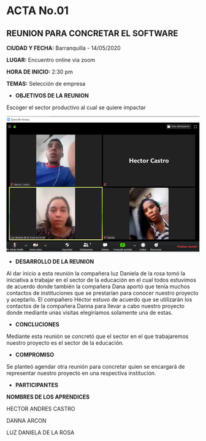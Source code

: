 # ACTA No.01


## REUNION PARA CONCRETAR EL SOFTWARE

**CIUDAD Y FECHA:** Barranquilla - 14/05/2020

**LUGAR:** Encuentro online via zoom

**HORA DE INICIO:** 2:30 pm

**TEMAS:**  Selección de empresa

- **OBJETIVOS DE LA REUNION**

Escoger el sector productivo al cual se quiere impactar

![foto](documentacion/Captura1.PNG)

- **DESARROLLO DE LA REUNION**

Al dar inicio a esta reunión la compañera luz Daniela de la rosa tomó la iniciativa a trabajar en el sector de la educación en el cual todos estuvimos de acuerdo donde también la compañera Dana aportó que tenía muchos contactos de instituciones que se prestarían para conocer nuestro proyecto y aceptarlo.
El compañero Héctor estuvo de acuerdo que se utilizarán los contactos de la compañera Danna para llevar a cabo nuestro proyecto donde mediante unas visitas elegiríamos solamente una de estas.

- **CONCLUCIONES**

Mediante esta reunión se concretó que el sector en el que trabajaremos nuestro proyecto es el sector de la educación.

- **COMPROMISO**

Se planteó agendar otra reunión para concretar quien se encargará de representar nuestro proyecto en una respectiva institución.

- **PARTICIPANTES**

**NOMBRES DE LOS APRENDICES**  

HECTOR ANDRES CASTRO

DANNA ARCON

LUZ DANIELA DE LA ROSA
